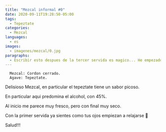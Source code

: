 ```yaml
---
title: "Mezcal informal #0"
date: 2020-09-11T19:28:50-05:00
tags:
  - Tepeztate
categories:
  - Mezcal
languages:
  - es
images:
  - imagenes/mezcal/0.jpg
paragraphs:
  - Escribir esto despues de la tercer servida es magico... He empezado una aficion por esta bebida, mejor dicho hace tiempo empece... Mezcal informal sera es una serie de posts donde intentare de la mejor forma posible, sobretodo despues de varias copitas, detallar algun mezcal.
---
```


```none
  Mezcal: Cordon cerrado.
  Agave: Tepeztate.
```

Delisioso Mezcal, en particular el tepeztate tiene un sabor picoso.

En particular aqui predomina el alcohol, con 45%.

Al inicio me parece muy fresco, pero con final muy seco.

Con la primer servida ya sientes como tus ojos empiezan a relajarse 🙂

Salud!!!
